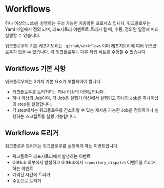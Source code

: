# Workflows 

하나 이상의 Job을 실행하는 구성 가능한 자동화된 프로세스 입니다.
워크플로우는 Yaml 파일에서 정의 되며, 레포지토리 이벤트로 트리거 될 때, 수동, 정의된 일정에 따라 실행할 수 있습니다.

워크플로우의 기본 레포지토리는 `.github/workflows` 이며 레포지토리에 여러 워크플로우가 있을 수 있습니다.
각 워크플로우는 다른 작업 세트를 수행할 수 있습니다.

## Workflows 기본 사항

워크플로우에는 3가지 기본 요소가 포함되어야 합니다.

- 워크플로우를 트리거하는 하나 이상의 이벤트입니다.
- 하나 이상의 Job이며, 각 Job은 실행기 머신에서 실행되고 하나의 Job은 하나이상의 step을 실행합니다.
- 각 step에서는 워크플로우를 간소화할 수 있는 재사용 가능한 Job을 정의하거나 실행하는 스크립트를 실행 가능합니다.

## Workflows 트리거

워크플로우 트리거는 워크플로우를 실행하게 하는 이벤트입니다.

- 워크플로우 레포지토리에서 발생하는 이벤트
- GitHub 외부에서 발생하고 GitHub에서 `repository_dispatch` 이벤트를 트리거하는 이벤트
- 예약된 시간에 트리거
- 수동으로 트리거